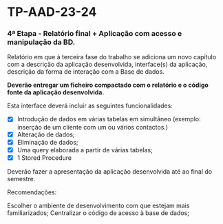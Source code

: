 # TP-AAD-23-24

### 4ª Etapa - Relatório final + Aplicação com acesso e manipulação da BD.

Relatório em que à terceira fase do trabalho se adiciona um novo capítulo com a descrição da aplicação desenvolvida, interface(s) da aplicação, descrição da forma de interação com a Base de dados.

**Deverão entregar um ficheiro compactado com o relatório e o código fonte da aplicação desenvolvida.**

Esta interface deverá incluir as seguintes funcionalidades:

- [x] Introdução de dados em várias tabelas em simultâneo (exemplo: inserção de um cliente com um ou vários contactos.)
- [x] Alteração de dados;
- [x] Eliminação de dados;
- [x] Uma query elaborada a partir de várias tabelas;
- [x] 1 Stored Procedure

Deverão fazer a apresentação da aplicação desenvolvida até ao final do semestre.

Recomendações:

Escolher o ambiente de desenvolvimento com que estejam mais familiarizados;
Centralizar o código de acesso à base de dados;